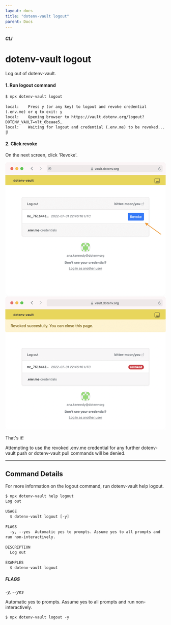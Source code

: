 ```yaml
---
layout: docs
title: "dotenv-vault logout"
parent: Docs
---
```


##### CLI

# dotenv-vault logout

Log out of dotenv-vault.

#### 1. Run logout command

```
$ npx dotenv-vault logout

local:    Press y (or any key) to logout and revoke credential (.env.me) or q to exit: y
local:    Opening browser to https://vault.dotenv.org/logout?DOTENV_VAULT=vlt_6beaae5…
local:    Waiting for logout and credential (.env.me) to be revoked... ⡿
```

#### 2. Click revoke

On the next screen, click 'Revoke'.

![](/assets-www/img/cloudinary/Screen_Shot_2022-07-31_at_3.47.08_PM_rrrslv.png)
![](/assets-www/img/cloudinary/Screen_Shot_2022-07-31_at_3.48.41_PM_to1cwr.png)

That's it!

Attempting to use the revoked .env.me credential for any further dotenv-vault push or dotenv-vault pull commands will be denied.

---

## Command Details

For more information on the logout command, run dotenv-vault help logout.

```
$ npx dotenv-vault help logout
Log out

USAGE
  $ dotenv-vault logout [-y]

FLAGS
  -y, --yes  Automatic yes to prompts. Assume yes to all prompts and run non-interactively.

DESCRIPTION
  Log out

EXAMPLES
  $ dotenv-vault logout
```

##### FLAGS

*-y, --yes*

Automatic yes to prompts. Assume yes to all prompts and run non-interactively.

```
$ npx dotenv-vault logout -y
```
